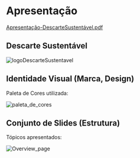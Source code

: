 # Apresentação

[Apresentação-DescarteSustentável.pdf](https://github.com/ICEI-PUC-Minas-PMV-ADS/pmv-ads-2021-2-e2-proj-int-t2-descarte-sustentavel/files/7724023/Apresentacao-DescarteSustentavel.pdf)

## Descarte Sustentável

![logoDescarteSustentavel](https://user-images.githubusercontent.com/70529816/146293466-15f28b35-5f5c-4a38-89af-8b59b4f322ee.png)

## Identidade Visual (Marca, Design)

Paleta de Cores utilizada:

![paleta_de_cores](https://user-images.githubusercontent.com/70529816/146293549-e0ac2a7d-f383-40f6-8aec-34c622f949e9.png)

## Conjunto de Slides (Estrutura)

Tópicos apresentados:

 ![Overview_page](https://user-images.githubusercontent.com/70529816/146294189-75e05469-0105-47ec-a3ed-e4be56f9f32f.jpg)
